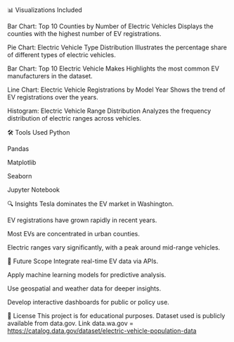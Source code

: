 📊 Visualizations Included

Bar Chart: Top 10 Counties by Number of Electric Vehicles Displays the counties with the highest number of EV registrations.

Pie Chart: Electric Vehicle Type Distribution Illustrates the percentage share of different types of electric vehicles.

Bar Chart: Top 10 Electric Vehicle Makes Highlights the most common EV manufacturers in the dataset.

Line Chart: Electric Vehicle Registrations by Model Year Shows the trend of EV registrations over the years.

Histogram: Electric Vehicle Range Distribution Analyzes the frequency distribution of electric ranges across vehicles.

🛠️ Tools Used Python

Pandas

Matplotlib

Seaborn

Jupyter Notebook

🔍 Insights Tesla dominates the EV market in Washington.

EV registrations have grown rapidly in recent years.

Most EVs are concentrated in urban counties.

Electric ranges vary significantly, with a peak around mid-range vehicles.

🔮 Future Scope Integrate real-time EV data via APIs.

Apply machine learning models for predictive analysis.

Use geospatial and weather data for deeper insights.

Develop interactive dashboards for public or policy use.

📄 License This project is for educational purposes. Dataset used is publicly available from data.gov.
Link data.wa.gov = https://catalog.data.gov/dataset/electric-vehicle-population-data
